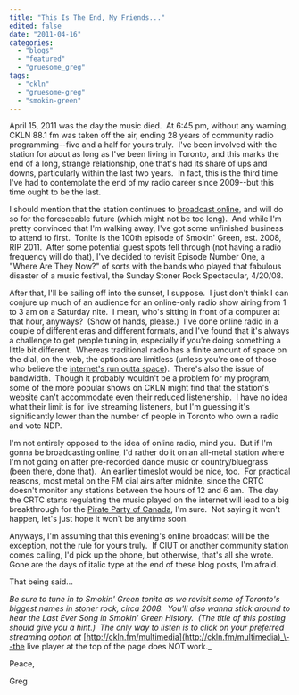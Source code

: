 ```yaml
---
title: "This Is The End, My Friends..."
edited: false
date: "2011-04-16"
categories:
  - "blogs"
  - "featured"
  - "gruesome_greg"
tags:
  - "ckln"
  - "gruesome-greg"
  - "smokin-green"
---
```


April 15, 2011 was the day the music died.  At 6:45 pm, without any warning, CKLN 88.1 fm was taken off the air, ending 28 years of community radio programming--five and a half for yours truly.  I've been involved with the station for about as long as I've been living in Toronto, and this marks the end of a long, strange relationship, one that's had its share of ups and downs, particularly within the last two years.  In fact, this is the third time I've had to contemplate the end of my radio career since 2009--but this time ought to be the last.

I should mention that the station continues to [broadcast online](http://ckln.fm/multimedia), and will do so for the foreseeable future (which might not be too long).  And while I'm pretty convinced that I'm walking away, I've got some unfinished business to attend to first.  Tonite is the 100th episode of Smokin' Green, est. 2008, RIP 2011.  After some potential guest spots fell through (not having a radio frequency will do that), I've decided to revisit Episode Number One, a "Where Are They Now?" of sorts with the bands who played that fabulous disaster of a music festival, the Sunday Stoner Rock Spectacular, 4/20/08.

After that, I'll be sailing off into the sunset, I suppose.  I just don't think I can conjure up much of an audience for an online-only radio show airing from 1 to 3 am on a Saturday nite.  I mean, who's sitting in front of a computer at that hour, anyways?  (Show of hands, please.)  I've done online radio in a couple of different eras and different formats, and I've found that it's always a challenge to get people tuning in, especially if you're doing something a little bit different.  Whereas traditional radio has a finite amount of space on the dial, on the web, the options are limitless (unless you're one of those who believe the [internet's run outta space](http://ktar.com/?nid=49&sid=1381957)).  There's also the issue of bandwidth.  Though it probably wouldn't be a problem for my program, some of the more popular shows on CKLN might find that the station's website can't accommodate even their reduced listenership.  I have no idea what their limit is for live streaming listeners, but I'm guessing it's significantly lower than the number of people in Toronto who own a radio and vote NDP.

I'm not entirely opposed to the idea of online radio, mind you.  But if I'm gonna be broadcasting online, I'd rather do it on an all-metal station where I'm not going on after pre-recorded dance music or country/bluegrass (been there, done that).  An earlier timeslot would be nice, too.  For practical reasons, most metal on the FM dial airs after midnite, since the CRTC doesn't monitor any stations between the hours of 12 and 6 am.  The day the CRTC starts regulating the music played on the internet will lead to a big breakthrough for the [Pirate Party of Canada](http://www.pirateparty.ca/), I'm sure.  Not saying it won't happen, let's just hope it won't be anytime soon.

Anyways, I'm assuming that this evening's online broadcast will be the exception, not the rule for yours truly.  If CIUT or another community station comes calling, I'd pick up the phone, but otherwise, that's all she wrote.  Gone are the days of italic type at the end of these blog posts, I'm afraid.

That being said...

_Be sure to tune in to Smokin' Green tonite as we revisit some of Toronto's biggest names in stoner rock, circa 2008.  You'll also wanna stick around to hear the Last Ever Song in Smokin' Green History.  (The title of this posting should give you a hint.)  The only way to listen is to click on your preferred streaming option at_ [http://ckln.fm/multimedia](http://ckln.fm/multimedia)_\--the live player at the top of the page does NOT work._

Peace,

Greg
